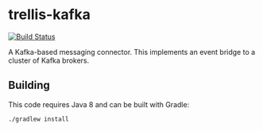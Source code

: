 # trellis-kafka

[![Build Status](https://travis-ci.org/trellis-ldp/trellis-kafka.png?branch=master)](https://travis-ci.org/trellis-ldp/trellis-kafka)

A Kafka-based messaging connector. This implements an event bridge to a cluster of Kafka brokers.

## Building

This code requires Java 8 and can be built with Gradle:

    ./gradlew install
